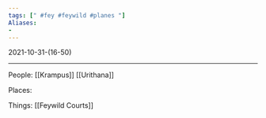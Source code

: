 ```yaml
---
tags: [" #fey #feywild #planes "]
Aliases:
- 
---
```

2021-10-31-(16-50)

---

People:
[[Krampus]]
[[Urithana]]


Places:


Things:
[[Feywild Courts]]
